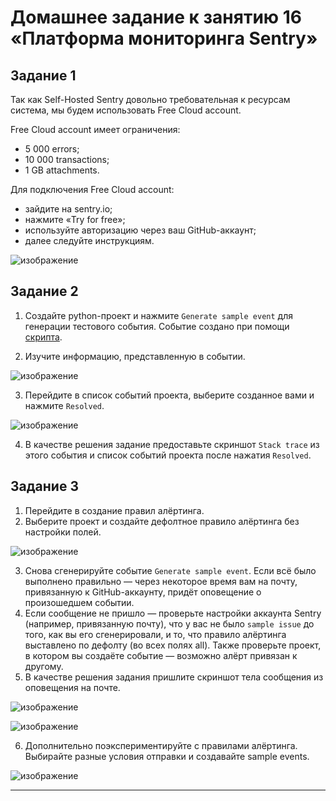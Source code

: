 # Домашнее задание к занятию 16 «Платформа мониторинга Sentry»

## Задание 1

Так как Self-Hosted Sentry довольно требовательная к ресурсам система, мы будем использовать Free Сloud account.

Free Cloud account имеет ограничения:

- 5 000 errors;
- 10 000 transactions;
- 1 GB attachments.

Для подключения Free Cloud account:

- зайдите на sentry.io;
- нажмите «Try for free»;
- используйте авторизацию через ваш GitHub-аккаунт;
- далее следуйте инструкциям.

![изображение](https://github.com/user-attachments/assets/3712e10b-3ce3-40af-be34-12d48cca2b0c)

## Задание 2

1. Создайте python-проект и нажмите `Generate sample event` для генерации тестового события.
Событие создано при помощи [скрипта](main.py).

2. Изучите информацию, представленную в событии.

![изображение](https://github.com/user-attachments/assets/c5c67e9a-139a-443d-a642-ac81d3596e97)

3. Перейдите в список событий проекта, выберите созданное вами и нажмите `Resolved`.

![изображение](https://github.com/user-attachments/assets/b16f3826-3ac7-4410-acee-ab13a87f0b8c)

4. В качестве решения задание предоставьте скриншот `Stack trace` из этого события и список событий проекта после нажатия `Resolved`.

## Задание 3

1. Перейдите в создание правил алёртинга.
2. Выберите проект и создайте дефолтное правило алёртинга без настройки полей.

![изображение](https://github.com/user-attachments/assets/fc5289d7-f137-453d-9e57-899280033562)

3. Снова сгенерируйте событие `Generate sample event`.
Если всё было выполнено правильно — через некоторое время вам на почту, привязанную к GitHub-аккаунту, придёт оповещение о произошедшем событии.
4. Если сообщение не пришло — проверьте настройки аккаунта Sentry (например, привязанную почту), что у вас не было 
`sample issue` до того, как вы его сгенерировали, и то, что правило алёртинга выставлено по дефолту (во всех полях all).
Также проверьте проект, в котором вы создаёте событие — возможно алёрт привязан к другому.
5. В качестве решения задания пришлите скриншот тела сообщения из оповещения на почте.

![изображение](https://github.com/user-attachments/assets/7de85857-a374-41e5-aeb0-d1216c361316)

![изображение](https://github.com/user-attachments/assets/2af1c6db-76c6-46ce-a89c-77594a752d01)

6. Дополнительно поэкспериментируйте с правилами алёртинга. Выбирайте разные условия отправки и создавайте sample events. 

![изображение](https://github.com/user-attachments/assets/0956105e-d14c-4c02-b308-6707b5936b91)

---
